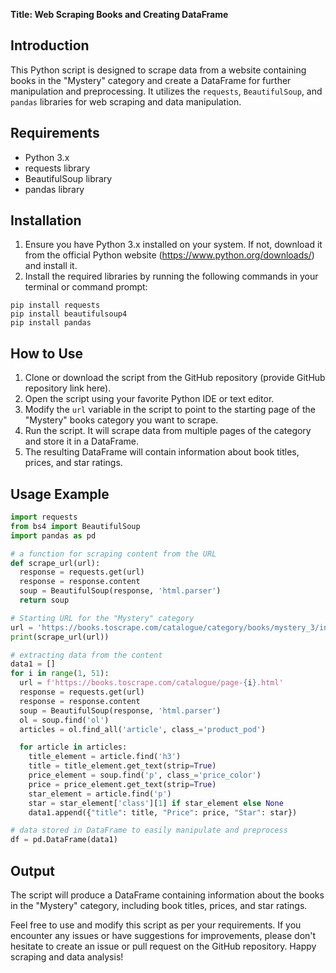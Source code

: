 **Title: Web Scraping Books and Creating DataFrame**

## Introduction
This Python script is designed to scrape data from a website containing books in the "Mystery" category and create a DataFrame for further manipulation and preprocessing. It utilizes the `requests`, `BeautifulSoup`, and `pandas` libraries for web scraping and data manipulation.

## Requirements
- Python 3.x
- requests library
- BeautifulSoup library
- pandas library

## Installation
1. Ensure you have Python 3.x installed on your system. If not, download it from the official Python website (https://www.python.org/downloads/) and install it.
2. Install the required libraries by running the following commands in your terminal or command prompt:
```
pip install requests
pip install beautifulsoup4
pip install pandas
```

## How to Use
1. Clone or download the script from the GitHub repository (provide GitHub repository link here).
2. Open the script using your favorite Python IDE or text editor.
3. Modify the `url` variable in the script to point to the starting page of the "Mystery" books category you want to scrape.
4. Run the script. It will scrape data from multiple pages of the category and store it in a DataFrame.
5. The resulting DataFrame will contain information about book titles, prices, and star ratings.

## Usage Example
```python
import requests
from bs4 import BeautifulSoup
import pandas as pd

# a function for scraping content from the URL
def scrape_url(url):
  response = requests.get(url)
  response = response.content
  soup = BeautifulSoup(response, 'html.parser')
  return soup

# Starting URL for the "Mystery" category
url = 'https://books.toscrape.com/catalogue/category/books/mystery_3/index.html'
print(scrape_url(url))

# extracting data from the content
data1 = []
for i in range(1, 51):
  url = f'https://books.toscrape.com/catalogue/page-{i}.html'
  response = requests.get(url)
  response = response.content
  soup = BeautifulSoup(response, 'html.parser')
  ol = soup.find('ol')
  articles = ol.find_all('article', class_='product_pod')

  for article in articles:
    title_element = article.find('h3')
    title = title_element.get_text(strip=True)
    price_element = soup.find('p', class_='price_color')
    price = price_element.get_text(strip=True)
    star_element = article.find('p')
    star = star_element['class'][1] if star_element else None
    data1.append({"title": title, "Price": price, "Star": star})

# data stored in DataFrame to easily manipulate and preprocess
df = pd.DataFrame(data1)
```

## Output
The script will produce a DataFrame containing information about the books in the "Mystery" category, including book titles, prices, and star ratings.


Feel free to use and modify this script as per your requirements. If you encounter any issues or have suggestions for improvements, please don't hesitate to create an issue or pull request on the GitHub repository. Happy scraping and data analysis!
